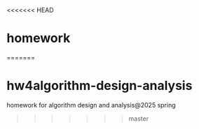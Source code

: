 <<<<<<< HEAD
# homework
=======
# hw4algorithm-design-analysis
homework for algorithm design and analysis@2025 spring
>>>>>>> master
